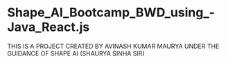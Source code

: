 # Shape_AI_Bootcamp_BWD_using_-Java_React.js
THIS IS A PROJECT CREATED BY AVINASH KUMAR MAURYA UNDER THE GUIDANCE OF SHAPE AI (SHAURYA SINHA SIR) 

